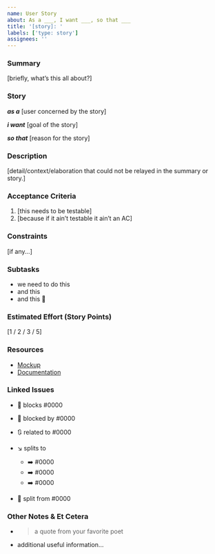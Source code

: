 ```yaml
---
name: User Story
about: As a ___, I want ___, so that ___
title: '[story]: '
labels: ['type: story']
assignees: ''
---
```


### Summary

[briefly, what’s this all about?]

### Story

**_as a_** [user concerned by the story]

**_i want_** [goal of the story]

**_so that_** [reason for the story]

### Description

[detail/context/elaboration that could not be relayed in the summary or story.]

### Acceptance Criteria

1. [this needs to be testable]
1. [because if it ain’t testable it ain’t an AC]

### Constraints

[if any...]

### Subtasks

* we need to do this
* and this
* and this :tada:

### Estimated Effort (Story Points) <!-- TODO: Remove this section if projects beta story pointing works for the team -->

[1 / 2 / 3 / 5]

### Resources

* [Mockup](link/to/figma)
* [Documentation](link/to/relevant/documentation)

### Linked Issues

* :construction: blocks #0000

* :stop_sign: blocked by #0000

* :arrows_clockwise: related to #0000

* :arrow_lower_right: splits to
  * :arrow_right: #0000
  * :arrow_right: #0000
  * :arrow_right: #0000

* :twisted_rightwards_arrows: split from #0000

### Other Notes & Et Cetera

* > a quote from your favorite poet
* additional useful information…
